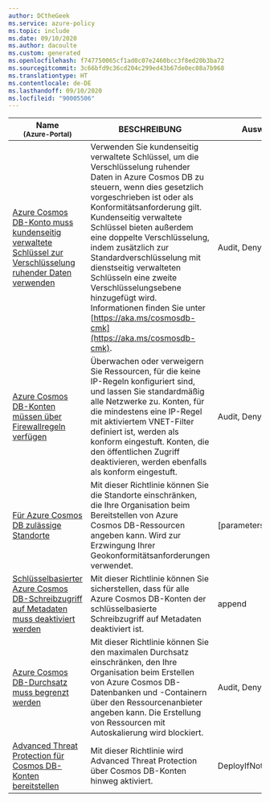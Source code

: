 ```yaml
---
author: DCtheGeek
ms.service: azure-policy
ms.topic: include
ms.date: 09/10/2020
ms.author: dacoulte
ms.custom: generated
ms.openlocfilehash: f747750065cf1ad0c07e2460bcc3f8ed20b3ba72
ms.sourcegitcommit: 3c66bfd9c36cd204c299ed43b67de0ec08a7b968
ms.translationtype: HT
ms.contentlocale: de-DE
ms.lasthandoff: 09/10/2020
ms.locfileid: "90005506"
---
```

|Name<br /><sub>(Azure-Portal)</sub> |BESCHREIBUNG |Auswirkungen |Version<br /><sub>(GitHub)</sub> |
|---|---|---|---|
|[Azure Cosmos DB-Konto muss kundenseitig verwaltete Schlüssel zur Verschlüsselung ruhender Daten verwenden](https://portal.azure.com/#blade/Microsoft_Azure_Policy/PolicyDetailBlade/definitionId/%2Fproviders%2FMicrosoft.Authorization%2FpolicyDefinitions%2F1f905d99-2ab7-462c-a6b0-f709acca6c8f) |Verwenden Sie kundenseitig verwaltete Schlüssel, um die Verschlüsselung ruhender Daten in Azure Cosmos DB zu steuern, wenn dies gesetzlich vorgeschrieben ist oder als Konformitätsanforderung gilt. Kundenseitig verwaltete Schlüssel bieten außerdem eine doppelte Verschlüsselung, indem zusätzlich zur Standardverschlüsselung mit dienstseitig verwalteten Schlüsseln eine zweite Verschlüsselungsebene hinzugefügt wird. Informationen finden Sie unter [https://aka.ms/cosmosdb-cmk](https://aka.ms/cosmosdb-cmk). |Audit, Deny, Disabled |[1.0.0](https://github.com/Azure/azure-policy/blob/master/built-in-policies/policyDefinitions/Cosmos%20DB/Cosmos_CMK_Deny.json) |
|[Azure Cosmos DB-Konten müssen über Firewallregeln verfügen](https://portal.azure.com/#blade/Microsoft_Azure_Policy/PolicyDetailBlade/definitionId/%2Fproviders%2FMicrosoft.Authorization%2FpolicyDefinitions%2F862e97cf-49fc-4a5c-9de4-40d4e2e7c8eb) |Überwachen oder verweigern Sie Ressourcen, für die keine IP-Regeln konfiguriert sind, und lassen Sie standardmäßig alle Netzwerke zu. Konten, für die mindestens eine IP-Regel mit aktiviertem VNET-Filter definiert ist, werden als konform eingestuft. Konten, die den öffentlichen Zugriff deaktivieren, werden ebenfalls als konform eingestuft. |Audit, Deny, Disabled |[1.0.0](https://github.com/Azure/azure-policy/blob/master/built-in-policies/policyDefinitions/Cosmos%20DB/Cosmos_NetworkRulesExist_Audit.json) |
|[Für Azure Cosmos DB zulässige Standorte](https://portal.azure.com/#blade/Microsoft_Azure_Policy/PolicyDetailBlade/definitionId/%2Fproviders%2FMicrosoft.Authorization%2FpolicyDefinitions%2F0473574d-2d43-4217-aefe-941fcdf7e684) |Mit dieser Richtlinie können Sie die Standorte einschränken, die Ihre Organisation beim Bereitstellen von Azure Cosmos DB-Ressourcen angeben kann. Wird zur Erzwingung Ihrer Geokonformitätsanforderungen verwendet. |[parameters('policyEffect')] |[1.0.0](https://github.com/Azure/azure-policy/blob/master/built-in-policies/policyDefinitions/Cosmos%20DB/Cosmos_Locations_Deny.json) |
|[Schlüsselbasierter Azure Cosmos DB-Schreibzugriff auf Metadaten muss deaktiviert werden](https://portal.azure.com/#blade/Microsoft_Azure_Policy/PolicyDetailBlade/definitionId/%2Fproviders%2FMicrosoft.Authorization%2FpolicyDefinitions%2F4750c32b-89c0-46af-bfcb-2e4541a818d5) |Mit dieser Richtlinie können Sie sicherstellen, dass für alle Azure Cosmos DB-Konten der schlüsselbasierte Schreibzugriff auf Metadaten deaktiviert ist. |append |[1.0.0](https://github.com/Azure/azure-policy/blob/master/built-in-policies/policyDefinitions/Cosmos%20DB/Cosmos_DisableMetadata_Append.json) |
|[Azure Cosmos DB-Durchsatz muss begrenzt werden](https://portal.azure.com/#blade/Microsoft_Azure_Policy/PolicyDetailBlade/definitionId/%2Fproviders%2FMicrosoft.Authorization%2FpolicyDefinitions%2F0b7ef78e-a035-4f23-b9bd-aff122a1b1cf) |Mit dieser Richtlinie können Sie den maximalen Durchsatz einschränken, den Ihre Organisation beim Erstellen von Azure Cosmos DB-Datenbanken und -Containern über den Ressourcenanbieter angeben kann. Die Erstellung von Ressourcen mit Autoskalierung wird blockiert. |Audit, Deny, Disabled |[1.0.0](https://github.com/Azure/azure-policy/blob/master/built-in-policies/policyDefinitions/Cosmos%20DB/Cosmos_MaxThroughput_Deny.json) |
|[Advanced Threat Protection für Cosmos DB-Konten bereitstellen](https://portal.azure.com/#blade/Microsoft_Azure_Policy/PolicyDetailBlade/definitionId/%2Fproviders%2FMicrosoft.Authorization%2FpolicyDefinitions%2Fb5f04e03-92a3-4b09-9410-2cc5e5047656) |Mit dieser Richtlinie wird Advanced Threat Protection über Cosmos DB-Konten hinweg aktiviert. |DeployIfNotExists, Disabled |[1.0.0](https://github.com/Azure/azure-policy/blob/master/built-in-policies/policyDefinitions/Cosmos%20DB/CosmosDbAdvancedThreatProtection_Deploy.json) |
